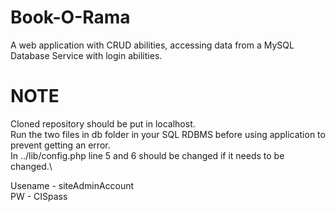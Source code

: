 # Book-O-Rama
A web application with CRUD abilities, accessing data from a MySQL Database Service with login abilities.

# NOTE
Cloned repository should be put in localhost.\
Run the two files in db folder in your SQL RDBMS before using application to prevent getting an error.\
In ../lib/config.php line 5 and 6 should be changed if it needs to be changed.\

Usename - siteAdminAccount\
PW - CISpass
